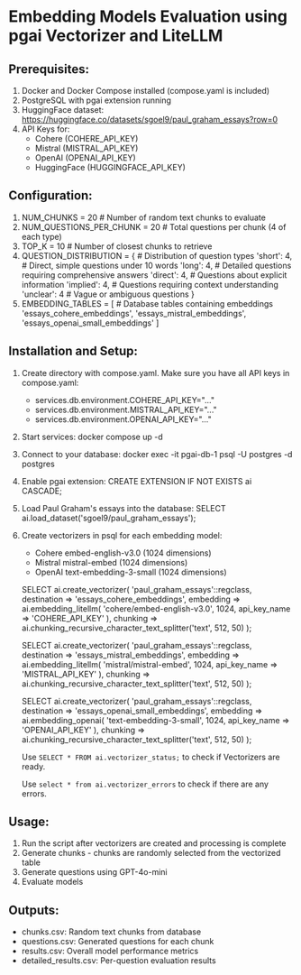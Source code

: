 # Embedding Models Evaluation using pgai Vectorizer and LiteLLM

## Prerequisites:

1. Docker and Docker Compose installed (compose.yaml is included)
2. PostgreSQL with pgai extension running
3. HuggingFace dataset: https://huggingface.co/datasets/sgoel9/paul_graham_essays?row=0
4. API Keys for:
   - Cohere (COHERE_API_KEY)
   - Mistral (MISTRAL_API_KEY)
   - OpenAI (OPENAI_API_KEY)
   - HuggingFace (HUGGINGFACE_API_KEY)

## Configuration:

1. NUM_CHUNKS = 20               # Number of random text chunks to evaluate
2. NUM_QUESTIONS_PER_CHUNK = 20  # Total questions per chunk (4 of each type)
3. TOP_K = 10                    # Number of closest chunks to retrieve
4. QUESTION_DISTRIBUTION = {     # Distribution of question types
    'short': 4,    # Direct, simple questions under 10 words
    'long': 4,     # Detailed questions requiring comprehensive answers
    'direct': 4,   # Questions about explicit information
    'implied': 4,  # Questions requiring context understanding
    'unclear': 4   # Vague or ambiguous questions
}
5. EMBEDDING_TABLES = [          # Database tables containing embeddings
    'essays_cohere_embeddings',
    'essays_mistral_embeddings',
    'essays_openai_small_embeddings'
]

## Installation and Setup:

1. Create directory with compose.yaml. Make sure you have all API keys in compose.yaml:
    - services.db.environment.COHERE_API_KEY="..."
    - services.db.environment.MISTRAL_API_KEY="..."
    - services.db.environment.OPENAI_API_KEY="..."
2. Start services: docker compose up -d
3. Connect to your database: docker exec -it pgai-db-1 psql -U postgres -d postgres
4. Enable pgai extension:
   CREATE EXTENSION IF NOT EXISTS ai CASCADE;
5. Load Paul Graham's essays into the database:
   SELECT ai.load_dataset('sgoel9/paul_graham_essays');
6. Create vectorizers in psql for each embedding model:
   - Cohere embed-english-v3.0 (1024 dimensions)
   - Mistral mistral-embed (1024 dimensions)
   - OpenAI text-embedding-3-small (1024 dimensions)

    SELECT ai.create_vectorizer(
        'paul_graham_essays'::regclass,
        destination => 'essays_cohere_embeddings',
        embedding => ai.embedding_litellm(
            'cohere/embed-english-v3.0',
            1024,
            api_key_name => 'COHERE_API_KEY'
        ),
        chunking => ai.chunking_recursive_character_text_splitter('text', 512, 50)
    );

    SELECT ai.create_vectorizer(
        'paul_graham_essays'::regclass,
        destination => 'essays_mistral_embeddings',
        embedding => ai.embedding_litellm(
            'mistral/mistral-embed',
            1024,
            api_key_name => 'MISTRAL_API_KEY'
        ),
        chunking => ai.chunking_recursive_character_text_splitter('text', 512, 50)
    );

    SELECT ai.create_vectorizer(
        'paul_graham_essays'::regclass,
        destination => 'essays_openai_small_embeddings',
        embedding => ai.embedding_openai(
        'text-embedding-3-small', 
        1024, 
        api_key_name => 'OPENAI_API_KEY'
        ),
        chunking => ai.chunking_recursive_character_text_splitter('text', 512, 50)
    );

    Use `SELECT * FROM ai.vectorizer_status;` to check if Vectorizers are ready.

    Use `select * from ai.vectorizer_errors` to check if there are any errors.

## Usage:

1. Run the script after vectorizers are created and processing is complete
2. Generate chunks - chunks are randomly selected from the vectorized table
3. Generate questions using GPT-4o-mini
4. Evaluate models

## Outputs:

- chunks.csv: Random text chunks from database
- questions.csv: Generated questions for each chunk
- results.csv: Overall model performance metrics
- detailed_results.csv: Per-question evaluation results